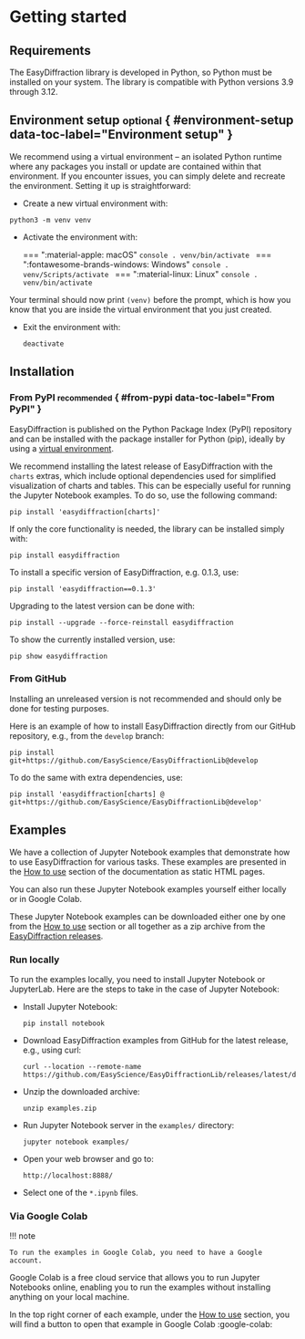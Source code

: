 # Getting started

## Requirements

The EasyDiffraction library is developed in Python, so Python must be installed on your system. The library is compatible with Python versions 3.9 through 3.12.

## Environment setup <small>optional</small> { #environment-setup data-toc-label="Environment setup" }

We recommend using a virtual environment – an isolated Python runtime where any packages you install or update are contained within that environment. If you encounter issues, you can simply delete and recreate the environment. Setting it up is straightforward:

* Create a new virtual environment with:
```console
python3 -m venv venv
```

* Activate the environment with:

    === ":material-apple: macOS"
        ```console
        . venv/bin/activate
        ```
    === ":fontawesome-brands-windows: Windows"
        ```console
        . venv/Scripts/activate
        ```
    === ":material-linux: Linux"
        ```console
        . venv/bin/activate
        ```

Your terminal should now print `(venv)` before the prompt, which is how you know that you are inside the virtual environment that you just created.

* Exit the environment with:
  ```
  deactivate
  ```

## Installation

### From PyPI <small>recommended</small> { #from-pypi data-toc-label="From PyPI" }

EasyDiffraction is published on the Python Package Index (PyPI) repository and can be installed with the package installer for Python (pip), ideally by using a [virtual environment](#environment-setup).

We recommend installing the latest release of EasyDiffraction with the `charts` extras, which include optional dependencies used for simplified visualization of charts and tables. This can be especially useful for running the Jupyter Notebook examples. To do so, use the following command:
```console
pip install 'easydiffraction[charts]'
```

If only the core functionality is needed, the library can be installed simply with:
```console
pip install easydiffraction
```

To install a specific version of EasyDiffraction, e.g. 0.1.3, use:
```console
pip install 'easydiffraction==0.1.3'
```

Upgrading to the latest version can be done with:
```console
pip install --upgrade --force-reinstall easydiffraction
```

To show the currently installed version, use:
```console
pip show easydiffraction
```

### From GitHub

Installing an unreleased version is not recommended and should only be done for testing purposes. 

Here is an example of how to install EasyDiffraction directly from our GitHub repository, e.g., from the `develop` branch:
```console
pip install git+https://github.com/EasyScience/EasyDiffractionLib@develop
```

To do the same with extra dependencies, use:
```console
pip install 'easydiffraction[charts] @ git+https://github.com/EasyScience/EasyDiffractionLib@develop'
```

## Examples

We have a collection of Jupyter Notebook examples that demonstrate how to use EasyDiffraction for various tasks. These examples are presented in the [How to use](how-to-use/index.md#how-to-use) section of the documentation as static HTML pages.

You can also run these Jupyter Notebook examples yourself either locally or in Google Colab. 

These Jupyter Notebook examples can be downloaded either one by one from the [How to use](how-to-use/index.md#how-to-use) section or all together as a zip archive from the [EasyDiffraction releases](https://github.com/EasyScience/EasyDiffractionLib/releases/latest).

### Run locally

To run the examples locally, you need to install Jupyter Notebook or JupyterLab. Here are the steps to take in the case of Jupyter Notebook:

* Install Jupyter Notebook:
  ```console
  pip install notebook
  ```
* Download EasyDiffraction examples from GitHub for the latest release, e.g., using curl:
  ```console
  curl --location --remote-name https://github.com/EasyScience/EasyDiffractionLib/releases/latest/download/examples.zip
  ```
* Unzip the downloaded archive:
  ```console
  unzip examples.zip
  ```
* Run Jupyter Notebook server in the `examples/` directory:
  ```console
  jupyter notebook examples/
  ```
* Open your web browser and go to:
  ```console
  http://localhost:8888/
  ```
* Select one of the `*.ipynb` files.

### Via Google Colab

!!! note

    To run the examples in Google Colab, you need to have a Google account.

Google Colab is a free cloud service that allows you to run Jupyter Notebooks online, enabling you to run the examples without installing anything on your local machine.

In the top right corner of each example, under the [How to use](how-to-use/index.md#how-to-use) section, you will find a button to open that example in Google Colab :google-colab:
